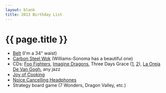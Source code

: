 ```yaml
---
layout: blank
title: 2013 Birthday List
---
```


# {{ page.title }}

* [Belt](http://www.thevegancollection.com/belts/the-julian-reversible-belt) (I'm a 34" waist)
* [Carbon Steel Wok](http://www.williams-sonoma.com/products/hammered-14-inch-wok/?pkey=e%7Ccarbon%2Bsteel%2Bwok%7C3%7Cbest%7C0%7C1%7C24%7C%7C2&cm_src=PRODUCTSEARCH||NoFacet-_-NoFacet-_-NoMerchRules-_-) (Williams-Sonoma has a beautiful one)
* CDs: [Foo Fighters](http://www.amazon.com/Skin-Bones-Foo-Fighters/dp/B000IU3XTW/ref=sr_1_11?s=music&ie=UTF8&qid=1370025190&sr=1-11&keywords=foo+fighters), [Imagine Dragons](http://www.amazon.com/Night-Visions-Imagine-Dragons/dp/B008K9SG9K/ref=sr_1_1?s=music&ie=UTF8&qid=1370025462&sr=1-1&keywords=imagine+dragons), Three Days Grace ([1](http://www.amazon.com/Life-Starts-Three-Days-Grace/dp/B002JB31S6/ref=sr_1_4?s=music&ie=UTF8&qid=1370025228&sr=1-4&keywords=three+days+grace), [2](http://www.amazon.com/Transit-Venus-Three-Days-Grace/dp/B008PNBU30/ref=sr_1_1?s=music&ie=UTF8&qid=1370025228&sr=1-1&keywords=three+days+grace)), [La Oreja De Van Gogh](http://www.amazon.com/Cometas-Por-El-Cielo/dp/B005LMCAQE/ref=sr_1_1?s=music&ie=UTF8&qid=1370025299&sr=1-1&keywords=la+oreja+de+van+gogh), any jazz
* [Joy of Cooking](http://product.half.ebay.com/_W0QQprZ53480074)
* [Noice Cancelling Headphones](http://www.amazon.com/Sony-MDR-V6-Monitor-Series-Headphones/dp/B00001WRSJ/ref=cm_cr_pr_product_top)
* Strategy board game (7 Wonders, Dragon Valley, etc.)
